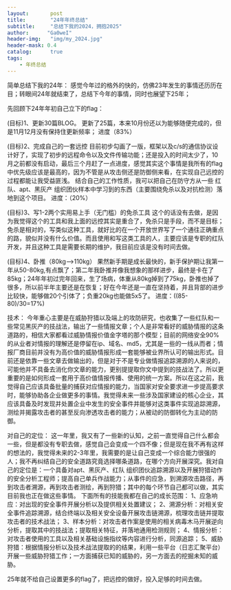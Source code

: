 ```yaml
---
layout:       post
title:        "24年年终总结"
subtitle:     "总结下我的2024，拥抱2025"
author:      "Ga0weI"
header-img:   "img/my_2024.jpg"
header-mask: 0.4
catalog:      true
tags:
    - 年终总结
---
```

简单总结下我的24年：
    感觉今年过的格外的快的，仿佛23年发生的事情还历历在目；转眼间24年就结束了，总结下今年的事情，同时也展望下25年；

先回顾下24年年初自己立下的flag：

(目标)1、更新30篇BLOG。
更新了25篇，本来10月份还以为能够随便完成的，但是11月12月没有保持住更新频率；
进度（83%）

(目标)2、完成自己的一套远控
目前初步勾画了一版，框架以及c/s的通信协议设计好了，实现了初步的远程命令以及文件传输功能；还是投入的时间太少了，10月之前都没有启动，最后三个月赶了一点进度，感觉其实这个事情是我所有的flag中优先级应该是最高的，因为不管是从攻击侧还是防御侧来看，在实现自己远控的过程都能让我受益匪浅。
结合自己的工作性质，我可以把自己在防守方从一些 红队、apt、黑灰产 组织团伙样本中学习到的东西（主要围绕免杀以及对抗检测）落地到这个项目。 
进度：（20%）

(目标)3、写1-2两个实用易上手（无门槛）的免杀工具
这个的话没有去做，是因为我觉得这个的工具和我上面的远控其实是重合了，免杀只是手段，而不是目标；免杀是相对的，写类似这种工具，就好比的在一个开放世界写了一个通往正确重点的路，貌似并没有什么价值。而且使用和写这类工具的人，主要应该是专职的红队开发，并且这种工具是需要长期的维护，我目前应该是没有时间去做。

(目标)4、卧推（80kg——>110kg）
果然新手期是成长最快的，新手保护期让我第一年从50-80kg,有点飘了；第二年我卧推并像我想象的那样进步，最终是卡在了85kg；24年年初过完年回来，生了场病，体重从80kg掉到了75kg，卧推也掉了很多，所以前半年主要还是在恢复；好在今年还是一直在坚持着，并且背部的进步比较快，能够做20个引体了；负重20kg也能做5x5了。
进度：((85-80)/30=17%)



技术：
    今年重心主要是在威胁狩猎以及端上的攻防研究，也收集了一些红队和一些常见黑灰产的技战法，输出了一些情报文章；个人是非常看好的威胁情报的这条道路的，相信大家都看过威胁情报价值金字塔的那个模型；目前的网络安全90%的从业者对情报的理解还是停留在ip、域名、md5，尤其是一些的一线从而者；情报厂商目前并没有为高价值的威胁情报形成一套能够被业界所认可的输出形式。目前还是依靠一些文章去做输出的，但是对于不是专业做情报追踪溯源的人来说的，可能他并不具备去消化你文章的能力，更别提提取你文中提到的技战法了。所以更重要的是如何形成一套用于高价值情报传播、使用的统一方案。所以在这之前，我觉得自己应该具备批量的捕获对应情报的能力，当国家对安全要求进一步提高要求时，能够协助各企业做更多的事情。我觉得未来一些涉及国家建设的核心企业，其应该具备及时发现并处置企业中发生的安全事件并能够对这类事件实现追踪溯源，测绘并揭露攻击者的甚至反向渗透攻击者的能力；从被动的防御转化为主动的防御。

对自己的定位：
    这一年里，我又有了一些新的认知，之前一直觉得自己什么都会一些，但是都没有专职去做，感觉自己会变成一个四不像；但是现在我不再有这样的想法的，我觉得未来的2-3年里，我需要的是让自己变成一个综合能力很强的人；我不再纠结自己的安全道路究竟选择哪条道路，在哪个方向开展深究。我对自己的定位是：一个具备对apt、黑灰产、红队 组织团伙追踪溯源以及开展狩猎动作的安全分析工程师；提高自己单兵作战能力；从事件的应急，到溯源攻击路径，再到攻击者溯源，再到攻击者测绘，再到狩猎；其中的每个环节自己都可以做，其实目前我也正在做这些事情。
    下面所有的技能我都在自己的成长范围：
    1、应急响应：对出现的安全事件开展分析以及提供相关处置建议；
    2、溯源分析：对相关安全事件追踪溯源，结合终端以及相关安全设备开展攻击链溯源，梳理攻击链并提取攻击者的技术战法；
    3、样本分析：对攻击者作案是使用的相关病毒木马开展逆向分析，提取其中的技战法；提取相关特征，并落地通用检测规则；
    4、情报分析：对攻击者使用的工具以及相关基础设施指纹等内容进行分析，同源追踪；
    5、威胁狩猎：根据情报分析以及技术战法提取的的结果，利用一些平台（日志汇聚平台）开展一些威胁狩猎工作；一方面捕获已知的威胁的，另一方面去的挖掘未知的威胁。

25年就不给自己设置更多的flag了，把远控的做好，投入足够的时间去做。